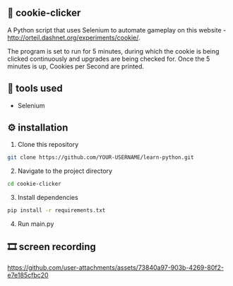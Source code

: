 ## 🍪 cookie-clicker

A Python script that uses Selenium to automate gameplay on this website - http://orteil.dashnet.org/experiments/cookie/. 

The program is set to run for 5 minutes, during which the cookie is being clicked continuously and upgrades are being checked for. Once the 5 minutes is up, Cookies per Second are printed.

## 🧰 tools used
- Selenium

## ⚙️ installation
1. Clone this repository
```bash
git clone https://github.com/YOUR-USERNAME/learn-python.git
```
2. Navigate to the project directory
```bash
cd cookie-clicker
```
3. Install dependencies
```bash
pip install -r requirements.txt
```
4. Run main.py

## 🎞️ screen recording
https://github.com/user-attachments/assets/73840a97-903b-4269-80f2-e7e185cfbc20

